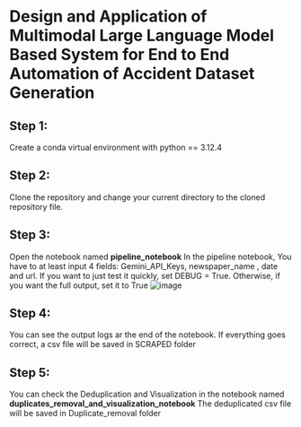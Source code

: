 # Design and Application of Multimodal Large Language Model Based System for End to End Automation of Accident Dataset Generation 
## Step 1: 
Create a conda virtual environment with python == 3.12.4
## Step 2:
Clone the repository and change your current directory to the cloned repository file. 
## Step 3:
Open the notebook named **pipeline_notebook**
In the pipeline notebook, You have to at least input 4 fields: Gemini_API_Keys, newspaper_name , date and url.
If you want to just test it quickly, set DEBUG = True. Otherwise, if you want the full output, set it to True
![image](https://github.com/user-attachments/assets/a359c0c1-23a6-48f2-b01e-a0c744d5cfb4)
## Step 4:
You can see the output logs ar the end of the notebook. If everything goes correct, a csv file will be saved in SCRAPED folder
## Step 5:
You can check the Deduplication and Visualization in the notebook named **duplicates_removal_and_visualization_notebook**
The deduplicated csv file will be saved in Duplicate_removal folder

